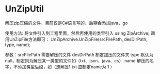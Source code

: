 # UnZipUtil
解压zip压缩的文件，目前仅是C#语言写的，后期会添加java，go

使用方法:
将文件引入到工程里面，然后再使用的类里引入
using ZipArchive;
调用UnZipFile方法即可：
UnZipArchive.UnZipFile(srcFilePath, desDirPath, type, name);

参数：srcFilePath 需要解压的文件
	  desDirPath 制定加压的文件夹
	  type 默认为null，制定则为解压某一类型的文件如（txt、json、java、cs）
	  name 解压的名字，不添加类型后缀，如（想解压1.txt 应制定name为 1 ）
	  